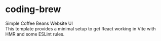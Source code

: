 # coding-brew
Simple Coffee Beans Website UI <br/>
This template provides a minimal setup to get React working in Vite with HMR and some ESLint rules.
